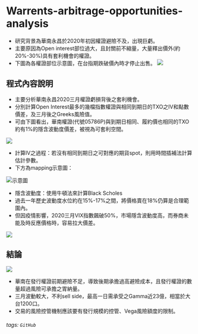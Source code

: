 # Warrents-arbitrage-opportunities-analysis

* 研究背景為華南永昌於2020年初因權證避險不及，出現巨虧。
* 主要原因為Open interest部位過大，且封關前不縮量，大量釋出價外(約20%-30%)具有套利機會的權證。
* 下圖為各權證部位示意圖，在台指期跌破價內時才停止出售。
![](https://i.imgur.com/6YaGcXa.png)

## 程式內容說明
* 主要分析華南永昌2020三月權證虧損背後之套利機會。
* 分別計算Open Interest最多的幾檔指數權證與相同到期日的TXO之IV和點數價差，及三月後之Greeks風險值。
* 可由下圖看出，華南權證(代號05786P)與到期日相同、履約價也相同的TXO約有1%的隱含波動度價差，被視為可套利空間。

![](https://i.imgur.com/KRgmo8b.png)

* 計算IV之過程：若沒有相同到期日之可對應的期貨spot，則用時間插補法計算估計參數。
* 下方為mapping示意圖：

![示意圖](https://i.imgur.com/l9JYpNA.png)

* 隱含波動度：使用牛頓法來計算Black Scholes
* 過去一年歷史波動度水位約在15%-17%之間，將價格賣在18%仍算是合理範圍內。
* 但因疫情影響，2020三月VIX指數飆破50%，市場隱含波動度高，而券商未能及時反應價格時，容易拉大價差。

![](https://i.imgur.com/XcvdYxG.png)



## 結論
![](https://i.imgur.com/SkhY9ID.png)


* 華南在發行權證前期避險不足，導致後期承擔過高避險成本，且發行權證的數量超過風險可承擔之胃納量。
* 三月波動較大，不利sell side，最高一日需承受之Gamma近23億，相當於大台1200口。
* 交易的風險控管機制應該要有發行規模的控管、Vega風險額度的限制。


###### tags: `GitHub`
